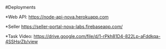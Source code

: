 #Deployments

*Web API: https://node-api-nova.herokuapp.com

*Seller https://seller-portal-nova-labs.firebaseapp.com/

*Task Video: https://drive.google.com/file/d/1-rPkh81D4-822Lp-aFddkqa-4SSHsrZb/view